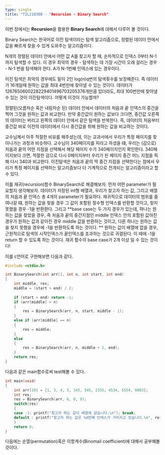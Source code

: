 ```yaml
---
type: single
title: "TIL210308 - "Recursion - Binary Search"
---
```


이번 장에서는 **Recursion**을 활용한 **Binary Search**에 대해서 다루어 볼 것이다. 

Binary Search는 한국어로 이진 탐색이라는 탐색 알고리즘으로, 정렬된 데이터 안에서 값을 빠르게 찾을 수 있게 도와주는 알고리즘이다. 

N개의 정렬된 데이터 안에서 어떤 값 A를 찾고자 할 때, 순차적으로 인덱스 0부터 N-1까지 탐색할 수 있다. 이 경우 최악의 경우 - 탐색하는 데 가장 시간이 오래 걸리는 경우 - N-1 번을 탐색해야 한다.
A가 N-1번째 인덱스에 있는 경우이다. 

이진 탐색은 최악의 경우에도 밑이 2인 log(n)q번의 탐색횟수를 보장해준다. 즉 데이터가 16개일때 원하는 값을 최대 4번만에 찾아낼 수 있는 것이다. 데이터가 1267650600228229401496703205376개만큼 있더라도,
최대 100번만에 찾아낼 수 있는 것이 이진탐색이다. 어떻게 이것이 가능할까?

정렬된(오름차순 혹은 내림차순 된) 데이터 안에서 데이터의 처음과 끝 인덱스의 중간을 찍어 그것을 원하는 값과 비교한다. 만약 중간값이 원하는 값보다 크다면, 중간값 오른쪽의 데이터는 버리고 왼쪽의 데이터 안에서 같은 탐색을 반복한다.
즉, 데이터의 처음부터 중간값 바로 이전의 데이터에서 다시 중간값을 취해 원하는 값을 비교하는 것이다.

교수님께서 아주 적절한 비유를 해주셨는데, 이는 교과서에서 우리가 특정 페이지를 찾아나가는 과정과 비슷하다. 교수님이 340페이지를 피라고 하셨을 떄, 우리는 (감으로) 처음과 끝의 어떤 지점을 선택해서 해당 페이지 수가 340페이지인지 확인한다.
340페이지보다 크면, 적절한 감으로 다시 0페이지부터 우리가 핀 페이지 중간 어느 지점을 픽해 다시 340과 비교한다. 이진탐색은 처음과 끝의 딱 중간 지점을 선택한다는 점에서 우리가 특정 페이지를 선택하는 알고리즘보다 더 기계적으로 전개되는 알고리즘이라고 할 수 있다. 


이를 재귀(recursion)함수 BinarySearch로 해결해보자. 
먼저 어떤 parameter가 필요할지 생각해보자. 데이터가 저장된 int형 배열과, 우리가 찾고자 하는 값, 그리고 배열의 처음과 끝 인덱스 총 4개의 parameter가 필요하다. 재귀적으로 데이터의 범위를 줄여나갈 떄,
원하는 값을 찾을 경우 그 값이 포함된 정수형 인덱스를 반환할 것이고, 찾지 못했을 경우 -1을 반환환다. 그리고 **base case는 두 가지 경우가 있는데, 하나는 원하는 값을 찾았을 경우, 즉 처음과 끝의 중간지점인 middle 인덱스 안의 포함된 값아진 경우가 원하는 값과 같아진 경우
middle 값을 반환하는 것이고, 다른 하나는 원하는 값을 찾지 못했을 경우에 -1을 반환하도록 하는 것이다. ** 원하는 값이 배열에 없을 경우, 근원적으로 탐색의 시작인덱스가 끝인덱스를 초과하는 것으로 귀결된다. 이 때에 -1을 return 할 수 있도록 하는 것이다.
재귀 함수의 base case가 2개 이상 일 수 있는 것이다!

이를 c언어로 구현해보면 다음과 같다. 

```c
#include <stdio.h>

int BinarySearch(int arr[], int n, int start, int end)
{
	int middle, res;
	middle = (start + end) / 2;
	
	if (start > end) return -1;
	if (arr[middle] > n)
	{
		res = BinarySearch(arr, n, start, middle - 1);
	}
	else if (arr[middle] == n)
	{
		res = middle;
	}
	else
	{
		res = BinarySearch(arr, n, middle + 1, end);
	}
	return res;
}
```

다음과 같은 main함수로써 test해볼 수 있다. 
```c
int main(void)
{
	int arr[10] = {1, 3, 4, 5, 345, 545, 2355, 4534, 6554, 8003};
	int res;
	res = BinarySearch(arr, 6, 0, 9);
	switch(res)
	{
	case -1: printf("찾고자 하는 값이 배열에 없습니다.\n"); break;	
	default : printf("찾고자 하는 값은 %d번째 인덱스가 가리키고 있습니다.\n", res);
	}
	return 0;
}
```

다음에는 순열(permutation)혹은  이항계수(Binomail coefficient)에 대해서 공부해볼 것이다. 





